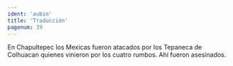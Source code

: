 ```yaml
---
ident: 'aubin'
title: 'Traducción'
pagenum: 39
---
```

En Chapultepec los Mexicas fueron atacados por los Tepaneca de Colhuacan quienes vinieron  por los cuatro rumbos. Ahí fueron asesinados.
